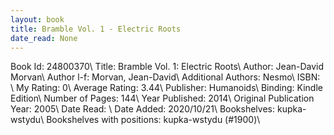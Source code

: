 ```yaml
---
layout: book
title: Bramble Vol. 1 - Electric Roots
date_read: None
---
```


Book Id: 24800370\ 
Title: Bramble Vol. 1: Electric Roots\ 
Author: Jean-David Morvan\ 
Author l-f: Morvan, Jean-David\ 
Additional Authors: Nesmo\ 
ISBN: \ 
My Rating: 0\ 
Average Rating: 3.44\ 
Publisher: Humanoids\ 
Binding: Kindle Edition\ 
Number of Pages: 144\ 
Year Published: 2014\ 
Original Publication Year: 2005\ 
Date Read: \ 
Date Added: 2020/10/21\ 
Bookshelves: kupka-wstydu\ 
Bookshelves with positions: kupka-wstydu (#1900)\ 


